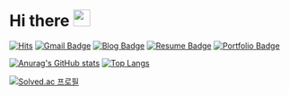 # Hi there <img src='https://user-images.githubusercontent.com/49244233/175804768-d2ad4b2b-6fe1-4009-bfa2-79d9f6f4dbfe.gif' width='30'/>





[![Hits](https://hits.seeyoufarm.com/api/count/incr/badge.svg?url=https%3A%2F%2Fgithub.com%2Fbansakdo&count_bg=%235DC0EB&title_bg=%23456DB2&icon=github.svg&icon_color=%23E7E7E7&title=hits&edge_flat=false)](https://hits.seeyoufarm.com)
[![Gmail Badge](https://img.shields.io/badge/Gamil-d14836?style=flat-squre&logo=Gmail&logoColor=white&link=mailto:bansakdo@gmail.com)](mailto:bansakdo@gmail.com)
[![Blog Badge](https://img.shields.io/badge/Tech_Blog-48AB7E?style=flat-squre&logo=vimeo&logoColor=white&link=https://velog.io/@deannn)](https://velog.io/@deannn)
[![Resume Badge](https://img.shields.io/badge/Resume-blue?style=flat-squre&logo=notion&logoColor=white&link=https://www.notion.so/deannn/a3b413a2b29c421fb0fda12d478b0697?pvs=4)](https://deannn.notion.site/a3b413a2b29c421fb0fda12d478b0697?pvs=4)
[![Portfolio Badge](https://img.shields.io/badge/Portfolio-yellow?style=flat-squre&logo=notion&logoColor=white&link=https://www.notion.so/Portfolio-7ecdadbb112f4938bba3795314f7de4e?pvs=4)](https://deannn.notion.site/Portfolio-7ecdadbb112f4938bba3795314f7de4e?pvs=4)

[![Anurag's GitHub stats](https://github-readme-stats.vercel.app/api?username=bansakdo&count_private=true&show_icons=true&theme=blueberry)](https://github.com/anuraghazra/github-readme-stats)
[![Top Langs](https://github-readme-stats.vercel.app/api/top-langs/?username=bansakdo&layout=compact&theme=blueberry)](https://github.com/anuraghazra/github-readme-stats)

[![Solved.ac 프로필](http://mazassumnida.wtf/api/v2/generate_badge?boj=bansakdo)](https://solved.ac/bansakdo)



<!--
**bansakdo/bansakdo** is a ✨ _special_ ✨ repository because its `README.md` (this file) appears on your GitHub profile.

Here are some ideas to get you started:

- 🔭 I’m currently working on ...
- 🌱 I’m currently learning ...
- 👯 I’m looking to collaborate on ...
- 🤔 I’m looking for help with ...
- 💬 Ask me about ...
- 📫 How to reach me: ...
- 😄 Pronouns: ...
- ⚡ Fun fact: ...
-->
